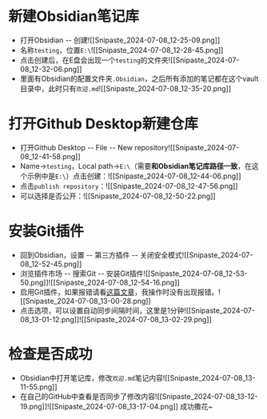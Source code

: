 # 新建Obsidian笔记库
- 打开Obsidian -- 创建![[Snipaste_2024-07-08_12-25-09.png]]
- 名称`testing`，位置`E:\`![[Snipaste_2024-07-08_12-28-45.png]]
- 点击创建后，在E盘会出现一个`testing`的文件夹![[Snipaste_2024-07-08_12-32-06.png]]
- 里面有Obsidian的配置文件夹`.Obsidian`，之后所有添加的笔记都在这个vault目录中，此时只有`欢迎.md`![[Snipaste_2024-07-08_12-35-20.png]]
# 打开Github Desktop新建仓库
- 打开Github Desktop -- File -- New repository![[Snipaste_2024-07-08_12-41-58.png]]
- Name->`testing`，Local path->`E:\`（需要**和Obsidian笔记库路径一致**，在这个示例中是`E:\`）点击创建：![[Snipaste_2024-07-08_12-44-06.png]]
- 点击`publish repository`：![[Snipaste_2024-07-08_12-47-56.png]]
- 可以选择是否公开：![[Snipaste_2024-07-08_12-50-22.png]]
# 安装Git插件
- 回到Obsidian，设置 -- 第三方插件 -- 关闭安全模式![[Snipaste_2024-07-08_12-52-45.png]]
- 浏览插件市场 -- 搜索Git -- 安装Git插件![[Snipaste_2024-07-08_12-53-50.png]]![[Snipaste_2024-07-08_12-54-16.png]]
- 启用Git插件，如果报错请看[这篇文章](https://zhuanlan.zhihu.com/p/698940284)，我操作时没有出现报错。![[Snipaste_2024-07-08_13-00-28.png]]
- 点击选项，可以设置自动同步间隔时间，这里是1分钟![[Snipaste_2024-07-08_13-01-12.png]]![[Snipaste_2024-07-08_13-02-29.png]]
# 检查是否成功
- Obsidian中打开笔记库，修改`欢迎.md`笔记内容![[Snipaste_2024-07-08_13-11-55.png]]
- 在自己的GitHub中查看是否同步了修改内容![[Snipaste_2024-07-08_13-12-19.png]]![[Snipaste_2024-07-08_13-17-04.png]]
成功撒花~